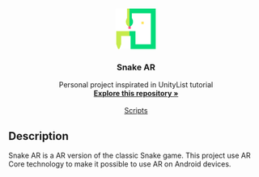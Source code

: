 <br />
<p align="center">
  <a href="https://github.com/RicardOP-gdev/SnakeAR">
    <img src="Logo_SnakeAR.png" alt="Logo" width="80" height="80">
  </a>

  <h3 align="center">Snake AR</h3>

  <p align="center">
Personal project inspirated in UnityList tutorial
    <br />
    <a href="https://github.com/RicardOP-gdev/SnakeAR"><strong>Explore this repository »</strong></a>
    <br />
    <br />
    <a href="https://github.com/RicardOP-gdev/SnakeAR/tree/main/Scripts">Scripts</a>
  </p>
</p>

<!-- PRESENTATION -->
## Description

Snake AR is a AR version of the classic Snake game. This project use AR Core technology to make it possible to use AR on Android devices. 

